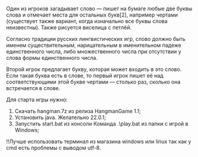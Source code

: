Один из игроков загадывает слово — пишет на бумаге любые две буквы слова и отмечает места для остальных букв[2], например чертами (существует также вариант, когда изначально все буквы слова неизвестны). Также рисуется виселица с петлёй.

Согласно традиции русских лингвистических игр, слово должно быть именем существительным, нарицательным в именительном падеже единственного числа, либо множественного числа при отсутствии у слова формы единственного числа.

Второй игрок предлагает букву, которая может входить в это слово. Если такая буква есть в слове, то первый игрок пишет её над соответствующими этой букве чертами — столько раз, сколько она встречается в слове.

Для старта игры нужно:
1. Скачать hangman.7z из релиза HangmanGame 1.1;
2. Установить java. Желательно 22.0.1;
3. Запустить start.bat из консоли
Команда .\play.bat из папки с игрой в Windows;

!!Лучше использовать терминал из магазина windows или linux так как у cmd есть проблемы с выводом utf-8.
